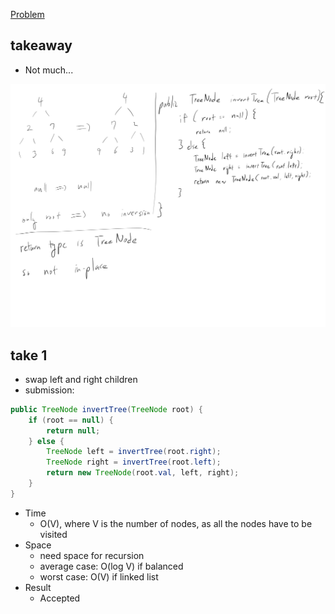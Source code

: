 [Problem](https://leetcode.com/problems/invert-binary-tree)

## takeaway
- Not much...

![](img.jpg)

## take 1
- swap left and right children
- submission:
```java
public TreeNode invertTree(TreeNode root) {
    if (root == null) {
        return null;
    } else {
        TreeNode left = invertTree(root.right);
        TreeNode right = invertTree(root.left);
        return new TreeNode(root.val, left, right);
    }
}
```
- Time
    - O(V), where V is the number of nodes, as all the nodes have to be visited
- Space
    - need space for recursion
    - average case: O(log V) if balanced
    - worst case: O(V) if linked list
- Result
    - Accepted

